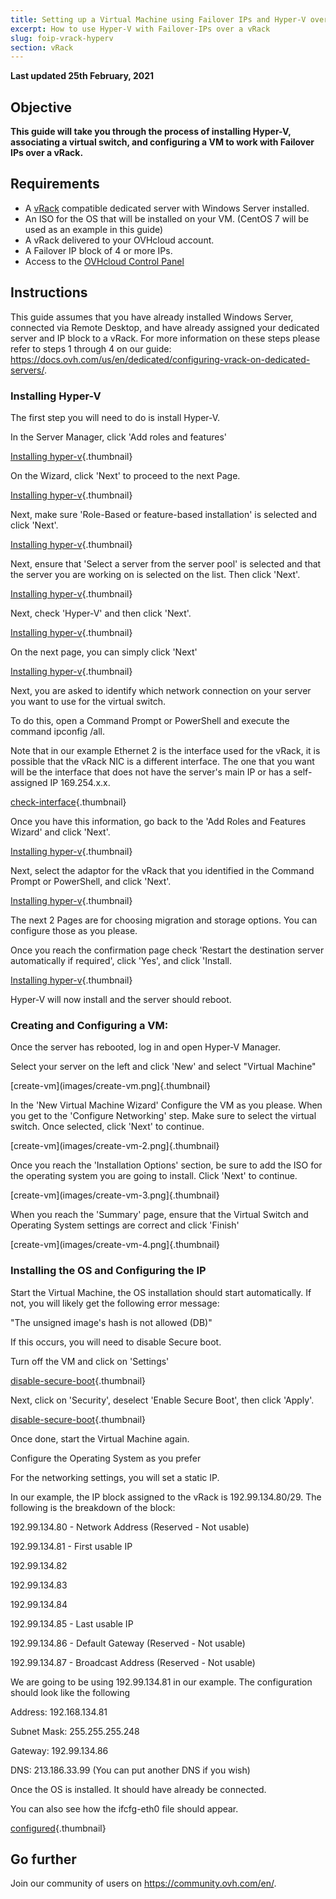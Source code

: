 ```yaml
---
title: Setting up a Virtual Machine using Failover IPs and Hyper-V over a vRack
excerpt: How to use Hyper-V with Failover-IPs over a vRack
slug: foip-vrack-hyperv
section: vRack
---
```


**Last updated 25th February, 2021**

## Objective

**This guide will take you through the process of installing Hyper-V, associating a virtual switch, and configuring a VM to work with Failover IPs over a vRack.**

## Requirements

- A [vRack](https://www.ovh.com/ca/en/solutions/vrack/) compatible dedicated server with Windows Server installed.
- An ISO for the OS that will be installed on your VM. (CentOS 7 will be used as an example in this guide)
-  A vRack delivered to your OVHcloud account.
-  A Failover IP block of 4 or more IPs.
- Access to the [OVHcloud Control Panel](https://ca.ovh.com/auth/?action=gotomanager)

## Instructions

This guide assumes that you have already installed Windows Server, connected via Remote Desktop, and have already assigned your dedicated server and IP block to a vRack. For more information on these steps please refer to steps 1 through 4 on our guide: https://docs.ovh.com/us/en/dedicated/configuring-vrack-on-dedicated-servers/.

### Installing Hyper-V

The first step you will need to do is install Hyper-V.

In the Server Manager, click 'Add roles and features'
 
[Installing hyper-v](images/add-roles-features.png){.thumbnail}

On the Wizard, click 'Next' to proceed to the next Page.

[Installing hyper-v](images/add-roles-features-2.png){.thumbnail}

Next, make sure 'Role-Based or feature-based installation' is selected and click 'Next'.

[Installing hyper-v](images/add-roles-features-3.png){.thumbnail}

Next, ensure that 'Select a server from the server pool' is selected and that the server you are working on is selected on the list. Then click 'Next'.

[Installing hyper-v](images/add-roles-features-4.png){.thumbnail}

Next, check 'Hyper-V' and then click 'Next'.

[Installing hyper-v](images/add-roles-features-5.png){.thumbnail}

On the next page, you can simply click 'Next'

[Installing hyper-v](images/add-roles-features-9.png){.thumbnail}

Next, you are asked to identify which network connection on your server you want to use for the virtual switch.

To do this, open a Command Prompt or PowerShell and execute the command ipconfig /all.


Note that in our example Ethernet 2 is the interface used for the vRack, it is possible that the vRack NIC is a different interface. The one that you want will be the interface that does not have the server's main IP or has a self-assigned IP 169.254.x.x.

[check-interface](images/ipconfig.png){.thumbnail}

Once you have this information, go back to the 'Add Roles and Features Wizard' and click 'Next'.


[Installing hyper-v](images/add-roles-features-6.png){.thumbnail}

Next, select the adaptor for the vRack that you identified in the Command Prompt or PowerShell, and click 'Next'.

[Installing hyper-v](images/add-roles-features-7.png){.thumbnail}

The next 2 Pages are for choosing migration and storage options. You can configure those as you please.

Once you reach the confirmation page check 'Restart the destination server automatically if required', click 'Yes', and click 'Install.

[Installing hyper-v](images/add-roles-features-8.png){.thumbnail}


Hyper-V will now install and the server should reboot.


### Creating and Configuring a VM:

Once the server has rebooted, log in and open Hyper-V Manager.

Select your server on the left and click 'New' and select "Virtual Machine"

[create-vm](images/create-vm.png]{.thumbnail}

In the 'New Virtual Machine Wizard' Configure the VM as you please. When you get to the 'Configure Networking' step. Make sure to select the virtual switch. Once selected, click 'Next' to continue.

[create-vm](images/create-vm-2.png]{.thumbnail}

Once you reach the 'Installation Options' section, be sure to add the ISO for the operating system you are going to install. Click 'Next' to continue.

[create-vm](images/create-vm-3.png]{.thumbnail}

When you reach the 'Summary' page, ensure that the Virtual Switch and Operating System settings are correct and click 'Finish'

[create-vm](images/create-vm-4.png]{.thumbnail}

### Installing the OS and Configuring the IP

Start the Virtual Machine, the OS installation should start automatically. If not, you will likely get the following error message:

"The unsigned image's hash is not allowed (DB)"

If this occurs, you will need to disable Secure boot.

Turn off the VM and click on 'Settings'

[disable-secure-boot](images/disable-secure-boot.png){.thumbnail}

Next, click on 'Security', deselect 'Enable Secure Boot', then click 'Apply'.

[disable-secure-boot](images/disable-secure-boot-2.png){.thumbnail}

Once done, start the Virtual Machine again.


Configure the Operating System as you prefer


For the networking settings, you will set a static IP.


In our example, the IP block assigned to the vRack is 192.99.134.80/29. The following is the breakdown of the block:

192.99.134.80 -  Network Address (Reserved - Not usable)

192.99.134.81 - First usable IP

192.99.134.82

192.99.134.83

192.99.134.84

192.99.134.85 - Last usable IP

192.99.134.86 - Default Gateway (Reserved - Not usable)

192.99.134.87 - Broadcast Address (Reserved - Not usable)


We are going to be using 192.99.134.81 in our example. The configuration should look like the following


Address: 192.168.134.81

Subnet Mask: 255.255.255.248

Gateway: 192.99.134.86

DNS: 213.186.33.99 (You can put another DNS if you wish)


Once the OS is installed. It should have already be connected.

You can also see how the ifcfg-eth0 file should appear.

[configured](images/configured.png){.thumbnail}

## Go further

Join our community of users on <https://community.ovh.com/en/>.
